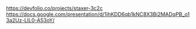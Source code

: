 https://devfolio.co/projects/staxer-3c2c
https://docs.google.com/presentation/d/1ihKDD6qb1kNC8X3Bi2MADqPB_o13a2Uz-LIL0-A53oY/
